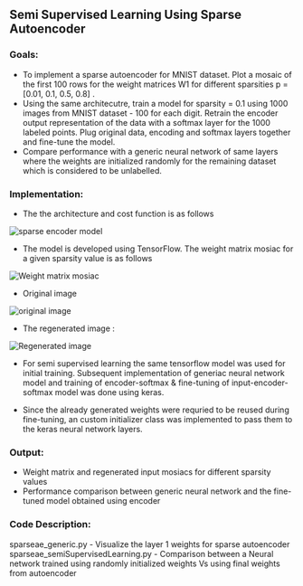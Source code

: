 ## [](#header-2)Semi Supervised Learning Using Sparse Autoencoder

### [](#header-3) Goals:
*   To implement a sparse autoencoder for MNIST dataset. Plot a mosaic of the first 100 rows for the weight matrices W1 for different sparsities p = [0.01, 0.1, 0.5, 0.8] . 
*   Using the same architecutre, train a model for sparsity = 0.1 using 1000 images from MNIST dataset - 100 for each digit. Retrain the encoder output representation of the data with a softmax layer for the 1000 labeled points. Plug original data, encoding and softmax layers together and fine-tune the model. 
*   Compare performance with a generic neural network of same layers where the weights are initialized randomly for the remaining dataset which is considered to be unlabelled.


### [](#header-3) Implementation:
*   The the architecture and cost function is as follows

![sparse encoder model](https://github.com/jadhavhninad/Sparse_autoencoder/blob/master/img/sparseautoencoder_architecture.png)


*   The model is developed using TensorFlow. The weight matrix mosiac for a given sparsity value is as follows

![Weight matrix mosiac](https://github.com/jadhavhninad/Sparse_autoencoder/blob/master/img/W1_0.1.png)

*   Original image

![original image](https://github.com/jadhavhninad/Sparse_autoencoder/blob/master/img/X_0.1.png)

*   The regenerated image :

![Regenerated image](https://github.com/jadhavhninad/Sparse_autoencoder/blob/master/img/X_hat_0.1.png)

*   For semi supervised learning the same tensorflow model was used for initial training. Subsequent implementation of generiac neural network model and training of encoder-softmax & fine-tuning of input-encoder-softmax model was done using keras.

*   Since the already generated weights were requried to be reused during fine-tuning, an custom initializer class was implemented to pass them to the keras neural network layers.

### [](#header-3) Output:
*   Weight matrix and regenerated input mosiacs for different sparsity values 
*   Performance comparison between generic neural network and the fine-tuned model obtained using encoder

### [](#header-4) Code Description:

sparseae_generic.py - Visualize the layer 1 weights for sparse autoencoder
sparseae_semiSupervisedLearning.py - Comparison between a Neural network trained using randomly initialized weights Vs using final weights from autoencoder

